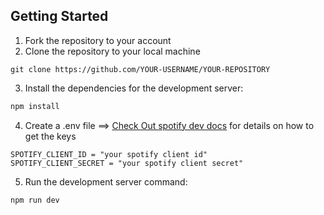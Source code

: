 ## Getting Started
1. Fork the repository to your account
2. Clone the repository to your local machine
```
git clone https://github.com/YOUR-USERNAME/YOUR-REPOSITORY
```
3. Install the dependencies for the development server:
```bash
npm install
```
4. Create a .env file ==> [Check Out spotify dev docs](https://developer.spotify.com/) for details on how to get the keys
```env
SPOTIFY_CLIENT_ID = "your spotify client id"
SPOTIFY_CLIENT_SECRET = "your spotify client secret"
```
5. Run the development server command:
```bash
npm run dev
```
